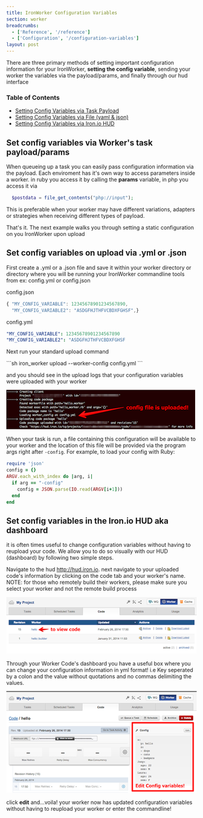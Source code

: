 ```yaml
---
title: IronWorker Configuration Variables
section: worker
breadcrumbs:
  - ['Reference', '/reference']
  - ['Configuration', '/configuration-variables']
layout: post
---
```


<p></p>

<p>There are three primary methods of setting important configuration information for your IronWorker, <strong>setting the config variable</strong>, sending your worker the variables via the payload/params, and finally through our hud interface</p>

<section id="toc">
  <h3>Table of Contents</h3>
  <ul>
    <li><a href="#via_task_payload">Setting Config Variables via Task Payload</a></li>
    <li><a href="#config-via-file">Setting Config Variables via File (yaml & json)</a></li>
    <li><a href="#config-via-hud">Setting Config Variables via Iron.io HUD</a></li>
  </ul>
</section>

<h2 id="via_task_payload">Set config variables via Worker's task payload/params</h2>

<p>When queueing up a task you can easily pass configuration information via the payload. Each enviroment has it's own way to access parameters inside a worker. in ruby you access it by calling the <strong>params</strong> variable, in php you access it via

``` php
  $postdata = file_get_contents("php://input");
```

<p>This is preferable when your worker may have different variations, adapters or strategies when receiving different types of payload. </p>

<p>That's it. The next example walks you through setting a static configuration on you IronWorker upon upload</p>

<h2 id="#config-via-file">Set config variables on upload via .yml or .json</h2>

<p>First create a .yml or a .json file and save it within your worker directory or directory where you will be running your IronWorker commandline tools from ex: config.yml or config.json</p>

<figcaption><span>config.json </span></figcaption>

``` javascript
{ "MY_CONFIG_VARIABLE": 12345678901234567890,
  "MY_CONFIG_VARIABLE2": "ASDGFHJTHFVCBDXFGHSF",}
```

<figcaption><span>config.yml </span></figcaption>

``` yaml
"MY_CONFIG_VARIABLE": 12345678901234567890
"MY_CONFIG_VARIABLE2": "ASDGFHJTHFVCBDXFGHSF
```

<p>Next run your standard upload command</p>
```sh
iron_worker upload --worker-config config.yml
```
<p>and you should see in the upload logs that your configuration variables were uploaded with your worker</p>
<img src="/images/worker/reference/config-uploaded.png" alt="config-uploaded">

When your task is run, a file containing this configuration will be available to your worker and the location of this file will be provided via the program args right after `-config`. For example, to load your config with Ruby:

```ruby
require 'json'
config = {}
ARGV.each_with_index do |arg, i|
  if arg == "-config"
    config = JSON.parse(IO.read(ARGV[i+1]))
  end
end
```

<h2 id="#config-via-hud">Set config variables in the Iron.io HUD aka dashboard</h2>
<p>it is often times useful to change configuration variables without having to reupload your code. We allow you to do so visually with our HUD (dashboard) by following two simple steps.</p>

<p>Navigate to the hud <a href="http://hud.iron.io">http://hud.iron.io</a>. next navigate to your uploaded code's information by clicking on the code tab and your worker's name. NOTE: for those who remotely build their workers, please make sure you select your worker and not the remote build process</p>
<img src="/images/worker/reference/hud-view-code.png" alt="hud-view-code">
<p>Through your Worker Code's dashboard you have a useful box where you can change your configuration information in yml format! i.e Key seperated by a colon and the value without quotations and no commas delimiting the values.</p>
<img src="/images/worker/reference/hud-config-setup.png" alt="hud-config-setup">
<p>click <strong>edit</strong> and...voila! your worker now has updated configuration variables without having to reupload your worker or enter the commandline!</p>
